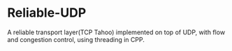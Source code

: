 # Reliable-UDP
A reliable transport layer(TCP Tahoo) implemented on top of UDP, with flow and congestion control, using threading in CPP.
